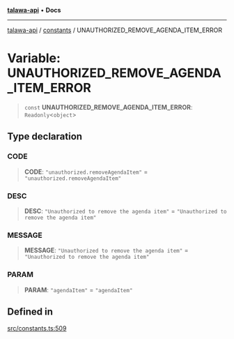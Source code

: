 [**talawa-api**](../../README.md) • **Docs**

***

[talawa-api](../../modules.md) / [constants](../README.md) / UNAUTHORIZED\_REMOVE\_AGENDA\_ITEM\_ERROR

# Variable: UNAUTHORIZED\_REMOVE\_AGENDA\_ITEM\_ERROR

> `const` **UNAUTHORIZED\_REMOVE\_AGENDA\_ITEM\_ERROR**: `Readonly`\<`object`\>

## Type declaration

### CODE

> **CODE**: `"unauthorized.removeAgendaItem"` = `"unauthorized.removeAgendaItem"`

### DESC

> **DESC**: `"Unauthorized to remove the agenda item"` = `"Unauthorized to remove the agenda item"`

### MESSAGE

> **MESSAGE**: `"Unauthorized to remove the agenda item"` = `"Unauthorized to remove the agenda item"`

### PARAM

> **PARAM**: `"agendaItem"` = `"agendaItem"`

## Defined in

[src/constants.ts:509](https://github.com/PalisadoesFoundation/talawa-api/blob/fe65d855b3d1e3e4af621340e7e8bfa0325634c1/src/constants.ts#L509)
